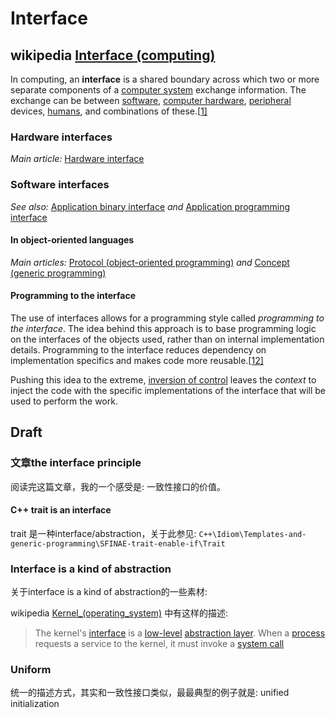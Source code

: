 # Interface



## wikipedia [Interface (computing)](https://en.wikipedia.org/wiki/Interface_(computing))

In computing, an **interface** is a shared boundary across which two or more separate components of a [computer system](https://en.wikipedia.org/wiki/Computer_system) exchange information. The exchange can be between [software](https://en.wikipedia.org/wiki/Software), [computer hardware](https://en.wikipedia.org/wiki/Computer_hardware), [peripheral](https://en.wikipedia.org/wiki/Peripheral) devices, [humans](https://en.wikipedia.org/wiki/User_interface), and combinations of these.[[1\]](https://en.wikipedia.org/wiki/Interface_(computing)#cite_note-HookwayInterface14-1)



### Hardware interfaces

*Main article:* [Hardware interface](https://en.wikipedia.org/wiki/Hardware_interface)

### Software interfaces

*See also:* [Application binary interface](https://en.wikipedia.org/wiki/Application_binary_interface) *and* [Application programming interface](https://en.wikipedia.org/wiki/Application_programming_interface)

#### In object-oriented languages

*Main articles:* [Protocol (object-oriented programming)](https://en.wikipedia.org/wiki/Protocol_(object-oriented_programming)) *and* [Concept (generic programming)](https://en.wikipedia.org/wiki/Concept_(generic_programming))



#### Programming to the interface

The use of interfaces allows for a programming style called *programming to the interface*. The idea behind this approach is to base programming logic on the interfaces of the objects used, rather than on internal implementation details. Programming to the interface reduces dependency on implementation specifics and makes code more reusable.[[12\]](https://en.wikipedia.org/wiki/Interface_(computing)#cite_note-12)

Pushing this idea to the extreme, [inversion of control](https://en.wikipedia.org/wiki/Inversion_of_control) leaves the *context* to inject the code with the specific implementations of the interface that will be used to perform the work.





## Draft

### 文章the interface principle

阅读完这篇文章，我的一个感受是: 一致性接口的价值。



#### C++ trait is an interface

trait 是一种interface/abstraction，关于此参见: `C++\Idiom\Templates-and-generic-programming\SFINAE-trait-enable-if\Trait`





### Interface is a kind of abstraction

关于interface is a kind of abstraction的一些素材:

wikipedia [Kernel_(operating_system)](https://en.wikipedia.org/wiki/Kernel_(operating_system)) 中有这样的描述:

> The kernel's [interface](https://en.wikipedia.org/wiki/Application_programming_interface) is a [low-level](https://en.wikipedia.org/wiki/High-_and_low-level) [abstraction layer](https://en.wikipedia.org/wiki/Abstraction_layer). When a [process](https://en.wikipedia.org/wiki/Process_(computing)) requests a service to the kernel, it must invoke a [system call](https://en.wikipedia.org/wiki/System_call)

### Uniform

统一的描述方式，其实和一致性接口类似，最最典型的例子就是: unified initialization



